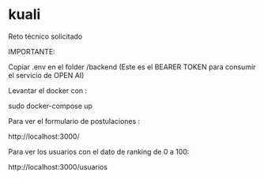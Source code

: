 # kuali
Reto técnico solicitado

IMPORTANTE:

Copiar .env en el folder /backend (Este es el BEARER TOKEN para consumir el servicio de OPEN AI)

Levantar el docker con :

sudo docker-compose up

Para ver el formulario de postulaciones :

http://localhost:3000/

Para ver los usuarios con el dato de ranking de 0 a 100:

http://localhost:3000/usuarios
